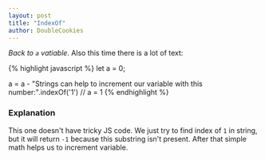 ```yaml
---
layout: post
title: "IndexOf"
author: DoubleCookies
---
```

*Back to `a` vatiable*. Also this time there is a lot of text:

{% highlight javascript %}
let a = 0;

a = a - "Strings can help to increment our variable with this number:".indexOf('1') // a = 1
{% endhighlight %}

<!--more-->
### Explanation
This one doesn't have tricky JS code. We just try to find index of `1` in string, but it will return `-1`
because this substring isn't present. After that simple math helps us to increment variable.